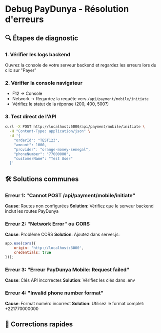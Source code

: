 # Debug PayDunya - Résolution d'erreurs

## 🔍 Étapes de diagnostic

### 1. Vérifier les logs backend
Ouvrez la console de votre serveur backend et regardez les erreurs lors du clic sur "Payer"

### 2. Vérifier la console navigateur
- F12 → Console
- Network → Regardez la requête vers `/api/payment/mobile/initiate`
- Vérifiez le statut de la réponse (200, 400, 500?)

### 3. Test direct de l'API
```bash
curl -X POST http://localhost:5000/api/payment/mobile/initiate \
  -H "Content-Type: application/json" \
  -d '{
    "orderId": "TEST123",
    "amount": 1000,
    "provider": "orange-money-senegal",
    "phoneNumber": "77000000",
    "customerName": "Test User"
  }'
```

## 🛠️ Solutions communes

### Erreur 1: "Cannot POST /api/payment/mobile/initiate"
**Cause**: Routes non configurées
**Solution**: Vérifiez que le serveur backend inclut les routes PayDunya

### Erreur 2: "Network Error" ou CORS
**Cause**: Problème CORS
**Solution**: Ajoutez dans server.js:
```javascript
app.use(cors({
    origin: 'http://localhost:3000',
    credentials: true
}));
```

### Erreur 3: "Erreur PayDunya Mobile: Request failed"
**Cause**: Clés API incorrectes
**Solution**: Vérifiez les clés dans .env

### Erreur 4: "Invalid phone number format"
**Cause**: Format numéro incorrect
**Solution**: Utilisez le format complet: +221770000000

## 🔧 Corrections rapides